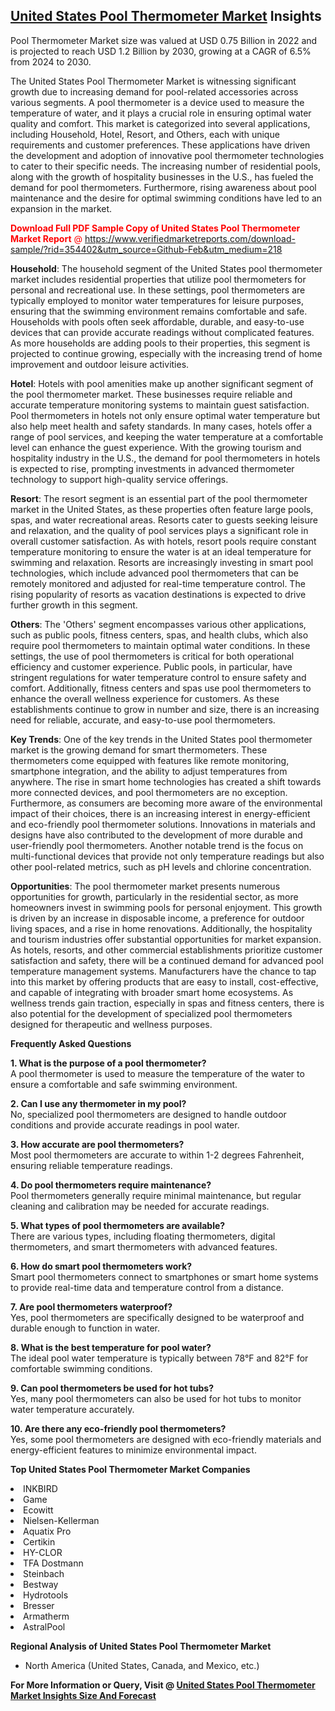 <h2><a href="https://www.verifiedmarketreports.com/download-sample/?rid=354402&amp;utm_source=Github-Feb&amp;utm_medium=218" target="_blank">United States Pool Thermometer Market</a> Insights</h2><p>Pool Thermometer Market size was valued at USD 0.75 Billion in 2022 and is projected to reach USD 1.2 Billion by 2030, growing at a CAGR of 6.5% from 2024 to 2030.</p><p> <p>The United States Pool Thermometer Market is witnessing significant growth due to increasing demand for pool-related accessories across various segments. A pool thermometer is a device used to measure the temperature of water, and it plays a crucial role in ensuring optimal water quality and comfort. This market is categorized into several applications, including Household, Hotel, Resort, and Others, each with unique requirements and customer preferences. These applications have driven the development and adoption of innovative pool thermometer technologies to cater to their specific needs. The increasing number of residential pools, along with the growth of hospitality businesses in the U.S., has fueled the demand for pool thermometers. Furthermore, rising awareness about pool maintenance and the desire for optimal swimming conditions have led to an expansion in the market. <p><span class=""><span style="color: #ff0000;"><strong>Download Full PDF Sample Copy of United States Pool Thermometer Market Report</strong> @ </span><a href="https://www.verifiedmarketreports.com/download-sample/?rid=354402&amp;utm_source=Github-Feb&amp;utm_medium=218" target="_blank">https://www.verifiedmarketreports.com/download-sample/?rid=354402&amp;utm_source=Github-Feb&amp;utm_medium=218</a></span></p></p> <p><strong>Household</strong>: The household segment of the United States pool thermometer market includes residential properties that utilize pool thermometers for personal and recreational use. In these settings, pool thermometers are typically employed to monitor water temperatures for leisure purposes, ensuring that the swimming environment remains comfortable and safe. Households with pools often seek affordable, durable, and easy-to-use devices that can provide accurate readings without complicated features. As more households are adding pools to their properties, this segment is projected to continue growing, especially with the increasing trend of home improvement and outdoor leisure activities.</p> <p><strong>Hotel</strong>: Hotels with pool amenities make up another significant segment of the pool thermometer market. These businesses require reliable and accurate temperature monitoring systems to maintain guest satisfaction. Pool thermometers in hotels not only ensure optimal water temperature but also help meet health and safety standards. In many cases, hotels offer a range of pool services, and keeping the water temperature at a comfortable level can enhance the guest experience. With the growing tourism and hospitality industry in the U.S., the demand for pool thermometers in hotels is expected to rise, prompting investments in advanced thermometer technology to support high-quality service offerings.</p> <p><strong>Resort</strong>: The resort segment is an essential part of the pool thermometer market in the United States, as these properties often feature large pools, spas, and water recreational areas. Resorts cater to guests seeking leisure and relaxation, and the quality of pool services plays a significant role in overall customer satisfaction. As with hotels, resort pools require constant temperature monitoring to ensure the water is at an ideal temperature for swimming and relaxation. Resorts are increasingly investing in smart pool technologies, which include advanced pool thermometers that can be remotely monitored and adjusted for real-time temperature control. The rising popularity of resorts as vacation destinations is expected to drive further growth in this segment.</p> <p><strong>Others</strong>: The 'Others' segment encompasses various other applications, such as public pools, fitness centers, spas, and health clubs, which also require pool thermometers to maintain optimal water conditions. In these settings, the use of pool thermometers is critical for both operational efficiency and customer experience. Public pools, in particular, have stringent regulations for water temperature control to ensure safety and comfort. Additionally, fitness centers and spas use pool thermometers to enhance the overall wellness experience for customers. As these establishments continue to grow in number and size, there is an increasing need for reliable, accurate, and easy-to-use pool thermometers.</p> <p><strong>Key Trends</strong>: One of the key trends in the United States pool thermometer market is the growing demand for smart thermometers. These thermometers come equipped with features like remote monitoring, smartphone integration, and the ability to adjust temperatures from anywhere. The rise in smart home technologies has created a shift towards more connected devices, and pool thermometers are no exception. Furthermore, as consumers are becoming more aware of the environmental impact of their choices, there is an increasing interest in energy-efficient and eco-friendly pool thermometer solutions. Innovations in materials and designs have also contributed to the development of more durable and user-friendly pool thermometers. Another notable trend is the focus on multi-functional devices that provide not only temperature readings but also other pool-related metrics, such as pH levels and chlorine concentration.</p> <p><strong>Opportunities</strong>: The pool thermometer market presents numerous opportunities for growth, particularly in the residential sector, as more homeowners invest in swimming pools for personal enjoyment. This growth is driven by an increase in disposable income, a preference for outdoor living spaces, and a rise in home renovations. Additionally, the hospitality and tourism industries offer substantial opportunities for market expansion. As hotels, resorts, and other commercial establishments prioritize customer satisfaction and safety, there will be a continued demand for advanced pool temperature management systems. Manufacturers have the chance to tap into this market by offering products that are easy to install, cost-effective, and capable of integrating with broader smart home ecosystems. As wellness trends gain traction, especially in spas and fitness centers, there is also potential for the development of specialized pool thermometers designed for therapeutic and wellness purposes.</p> <p><strong>Frequently Asked Questions</strong></p> <p><strong>1. What is the purpose of a pool thermometer?</strong><br/>A pool thermometer is used to measure the temperature of the water to ensure a comfortable and safe swimming environment.</p> <p><strong>2. Can I use any thermometer in my pool?</strong><br/>No, specialized pool thermometers are designed to handle outdoor conditions and provide accurate readings in pool water.</p> <p><strong>3. How accurate are pool thermometers?</strong><br/>Most pool thermometers are accurate to within 1-2 degrees Fahrenheit, ensuring reliable temperature readings.</p> <p><strong>4. Do pool thermometers require maintenance?</strong><br/>Pool thermometers generally require minimal maintenance, but regular cleaning and calibration may be needed for accurate readings.</p> <p><strong>5. What types of pool thermometers are available?</strong><br/>There are various types, including floating thermometers, digital thermometers, and smart thermometers with advanced features.</p> <p><strong>6. How do smart pool thermometers work?</strong><br/>Smart pool thermometers connect to smartphones or smart home systems to provide real-time data and temperature control from a distance.</p> <p><strong>7. Are pool thermometers waterproof?</strong><br/>Yes, pool thermometers are specifically designed to be waterproof and durable enough to function in water.</p> <p><strong>8. What is the best temperature for pool water?</strong><br/>The ideal pool water temperature is typically between 78°F and 82°F for comfortable swimming conditions.</p> <p><strong>9. Can pool thermometers be used for hot tubs?</strong><br/>Yes, many pool thermometers can also be used for hot tubs to monitor water temperature accurately.</p> <p><strong>10. Are there any eco-friendly pool thermometers?</strong><br/>Yes, some pool thermometers are designed with eco-friendly materials and energy-efficient features to minimize environmental impact.</p> </p><p><strong>Top United States Pool Thermometer Market Companies</strong></p><div data-test-id=""><p><li>INKBIRD</li><li> Game</li><li> Ecowitt</li><li> Nielsen-Kellerman</li><li> Aquatix Pro</li><li> Certikin</li><li> HY-CLOR</li><li> TFA Dostmann</li><li> Steinbach</li><li> Bestway</li><li> Hydrotools</li><li> Bresser</li><li> Armatherm</li><li> AstralPool</li></p><div><strong>Regional Analysis of&nbsp;United States Pool Thermometer Market</strong></div><ul><li dir="ltr"><p dir="ltr">North America&nbsp;(United States, Canada, and Mexico, etc.)</p></li></ul><p><strong>For More Information or Query, Visit @&nbsp;</strong><strong><a href="https://www.verifiedmarketreports.com/product/pool-thermometer-market/?utm_source=Github-Feb&amp;utm_medium=218" target="_blank">United States Pool Thermometer Market Insights Size And Forecast</a></strong></p></div>
